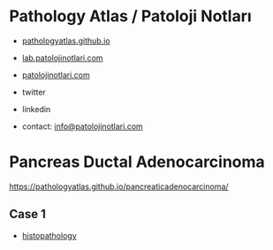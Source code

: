 # Pathology Atlas / Patoloji Notları

- [pathologyatlas.github.io](https://pathologyatlas.github.io/)
- [lab.patolojinotlari.com](http://lab.patolojinotlari.com)
- [patolojinotlari.com](https://patolojinotlari.com)
- twitter
- linkedin

- contact: info@patolojinotlari.com



# Pancreas Ductal Adenocarcinoma

https://pathologyatlas.github.io/pancreaticadenocarcinoma/

## Case 1
- [histopathology](https://pathologyatlas.github.io/pancreaticadenocarcinoma/case1-histopathology/viewer_z0.html)
